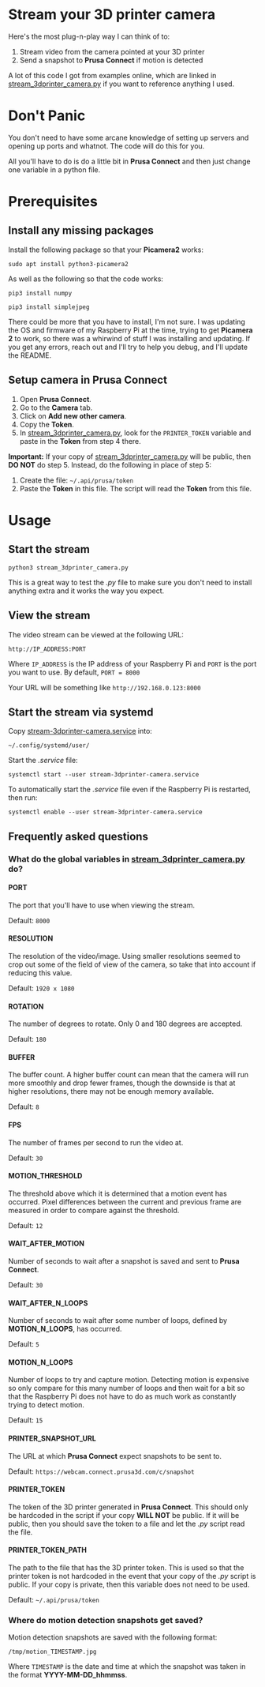 # Stream your 3D printer camera

Here's the most plug-n-play way I can think of to:

1. Stream video from the camera pointed at your 3D printer
2. Send a snapshot to **Prusa Connect** if motion is detected

A lot of this code I got from examples online, which are linked in 
[stream_3dprinter_camera.py](stream_3dprinter_camera.py) if you want to
reference anything I used.

# Don't Panic

You don't need to have some arcane knowledge of setting up servers and opening
up ports and whatnot.  The code will do this for you.

All you'll have to do is do a little bit in **Prusa Connect** and then just
change one variable in a python file.

# Prerequisites

## Install any missing packages

Install the following package so that your **Picamera2** works:

```sudo apt install python3-picamera2```

As well as the following so that the code works:

```pip3 install numpy```

```pip3 install simplejpeg```

There could be more that you have to install, I'm not sure.  I was updating the
OS and firmware of my Raspberry Pi at the time, trying to get **Picamera 2** to
work, so there was a whirwind of stuff I was installing and updating.  If you
get any errors, reach out and I'll try to help you debug, and I'll update the
README.

## Setup camera in Prusa Connect

1. Open **Prusa Connect**.
2. Go to the **Camera** tab.
3. Click on **Add new other camera**.
4. Copy the **Token**.
5. In [stream_3dprinter_camera.py](stream_3dprinter_camera.py), look for the
   `PRINTER_TOKEN` variable and paste in the **Token** from step 4 there.

**Important:** If your copy of
[stream_3dprinter_camera.py](stream_3dprinter_camera.py) will be public, then
**DO NOT** do step 5.  Instead, do the following in place of step 5:

1. Create the file: `~/.api/prusa/token`
2. Paste the **Token** in this file. The script will read the **Token** from
   this file.

# Usage

## Start the stream

`python3 stream_3dprinter_camera.py`

This is a great way to test the _.py_ file to make sure you don't need to
install anything extra and it works the way you expect.

## View the stream

The video stream can be viewed at the following URL:

```http://IP_ADDRESS:PORT```

Where `IP_ADDRESS` is the IP address of your Raspberry Pi and `PORT` is the
port you want to use.  By default, `PORT = 8000`

Your URL will be something like `http://192.168.0.123:8000`

## Start the stream via systemd

Copy [stream-3dprinter-camera.service](stream-3dprinter-camera.service) into:

`~/.config/systemd/user/`

Start the _.service_ file:

`systemctl start --user stream-3dprinter-camera.service`

To automatically start the _.service_ file even if the Raspberry Pi is
restarted, then run:

`systemctl enable --user stream-3dprinter-camera.service`

## Frequently asked questions

### What do the global variables in [stream_3dprinter_camera.py](stream_3dprinter_camera.py) do?

#### PORT

The port that you'll have to use when viewing the stream.

Default: `8000`

#### RESOLUTION

The resolution of the video/image. Using smaller resolutions seemed to crop out some of
the field of view of the camera, so take that into account if reducing this
value.

Default: `1920 x 1080`

#### ROTATION

The number of degrees to rotate. Only 0 and 180 degrees are accepted.

Default: `180`

#### BUFFER

The buffer count. A higher buffer count can mean that the camera will run more
smoothly and drop fewer frames, though the downside is that at higher
resolutions, there may not be enough memory available.

Default: `8`

#### FPS

The number of frames per second to run the video at.

Default: `30`

#### MOTION_THRESHOLD

The threshold above which it is determined that a motion event has occurred.
Pixel differences between the current and previous frame are measured in order
to compare against the threshold.

Default: `12`

#### WAIT_AFTER_MOTION

Number of seconds to wait after a snapshot is saved and sent to **Prusa
Connect**.

Default: `30`

#### WAIT_AFTER_N_LOOPS

Number of seconds to wait after some number of loops, defined by
**MOTION_N_LOOPS**, has occurred.

Default: `5`

#### MOTION_N_LOOPS

Number of loops to try and capture motion. Detecting motion is expensive so
only compare for this many number of loops and then wait for a bit so that
the Raspberry Pi does not have to do as much work as constantly trying to
detect motion.

Default: `15`

#### PRINTER_SNAPSHOT_URL

The URL at which **Prusa Connect** expect snapshots to be sent to.

Default: `https://webcam.connect.prusa3d.com/c/snapshot`

#### PRINTER_TOKEN

The token of the 3D printer generated in **Prusa Connect**.  This should only
be hardcoded in the script if your copy **WILL NOT** be public.  If it will be
public, then you should save the token to a file and let the _.py_ script read
the file.

#### PRINTER_TOKEN_PATH

The path to the file that has the 3D printer token.  This is used so that the
printer token is not hardcoded in the event that your copy of the _.py_ script
is public.  If your copy is private, then this variable does not need to be
used.

Default: `~/.api/prusa/token`

### Where do motion detection snapshots get saved?

Motion detection snapshots are saved with the following format:

```/tmp/motion_TIMESTAMP.jpg```

Where `TIMESTAMP` is the date and time at which the snapshot was taken in the
format **YYYY-MM-DD_hhmmss**.

